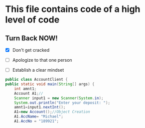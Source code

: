 # This file contains code of a high level of code
## Turn Back NOW!

- [x] Don't get cracked
- [ ] Apologize to that one person
- [ ] Establish a clear mindset


``` java
public class AccountClient {
public static void main(String[] args) {
    int amnt1;
    Account A1;//
    Scanner input1 = new Scanner(System.in);
    System.out.println("Enter your deposit: ");
    amnt1=input1.nextInt();
    A1=new Account();//Object Creation
    A1.AccName= "Michael";
    A1.AccNo = "189921";
```
